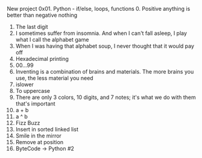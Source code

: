 New project 0x01. Python - if/else, loops, functions
0. Positive anything is better than negative nothing
1. The last digit
2. I sometimes suffer from insomnia. And when I can't fall asleep, I play what I call the alphabet game
3. When I was having that alphabet soup, I never thought that it would pay off
4. Hexadecimal printing
5. 00...99
6. Inventing is a combination of brains and materials. The more brains you use, the less material you need
7. islower
8. To uppercase
9. There are only 3 colors, 10 digits, and 7 notes; it's what we do with them that's important
10. a + b
11. a ^ b
12. Fizz Buzz
13. Insert in sorted linked list
14. Smile in the mirror
15. Remove at position
16. ByteCode -> Python #2
